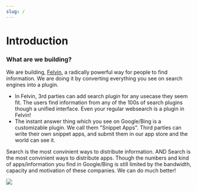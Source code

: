 ```yaml
---
slug: /
---
```


# Introduction

### What are we building? <a id="docs-internal-guid-b30c87a3-7fff-2446-4065-bc9ce63e101a"></a>

We are building, [Felvin](https://docs.felvin.com/), a radically powerful way for people to find information. We are doing it by converting everything you see on search engines into a plugin.

- In Felvin, 3rd parties can add search plugin for any usecase they seem fit. The users find information from any of the 100s of search plugins though a unified interface. Even your regular websearch is a plugin in Felvin!
- The instant answer thing which you see on Google/Bing is a customizable plugin. We call them "Snippet Apps". Third parties can write their own snippet apps, and submit them in our app store and the world can see it.

Search is the most convinient ways to distribute information. AND Search is the most convinient ways to distribute apps. Though the numbers and kind of apps/information you find in Google/Bing is still limited by the bandwidth, capacity and motivation of these companies. We can do much better!

![](https://lh5.googleusercontent.com/UdlV8qkXEYl5asD4qvWp3_ObCCap5IrZh0u14aYylVsFMQ3ud9FnitHyDUUbFWZyk6q30iTbqHzrcLHLhalaFNiWtQmkMdEinS5TCfIwQ5bZq2vwwGI_PHuoG-cMvHkrGdRUfg6k)
